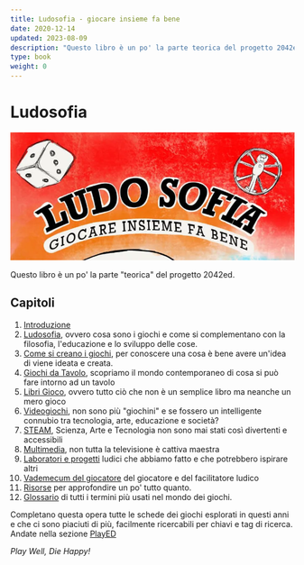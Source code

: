 ```yaml
---
title: Ludosofia - giocare insieme fa bene
date: 2020-12-14
updated: 2023-08-09
description: "Questo libro è un po' la parte teorica del progetto 2042ed"
type: book
weight: 0
---
```

# Ludosofia

![img](_img/cover_ludosofia_featured.webp)

Questo libro è un po' la parte "teorica" del progetto 2042ed.

## Capitoli

1. [Introduzione](01_introduzione.md)
2. [Ludosofia](10_ludosofia.md), ovvero cosa sono i giochi e come si complementano con la filosofia, l'educazione e lo sviluppo delle cose.
3. [Come si creano i giochi](20_gamedesign.md), per conoscere una cosa è bene avere un'idea di viene ideata e creata.
4. [Giochi da Tavolo](30_giochidatavolo.md), scopriamo il mondo contemporaneo di cosa si può fare intorno ad un tavolo
5. [Libri Gioco](40_librigioco.md), ovvero tutto ciò che non è un semplice libro ma neanche un mero gioco
6. [Videogiochi](50_videogiochi.md), non sono più "giochini" e se fossero un intelligente connubio tra tecnologia, arte, educazione e società?
7. [STEAM](60_steam.md), Scienza, Arte e Tecnologia non sono mai stati così divertenti e accessibili
8. [Multimedia](62_multimedia.md), non tutta la televisione è cattiva maestra
9. [Laboratori e progetti](70_laboratori.md) ludici che abbiamo fatto e che potrebbero ispirare altri
10. [Vademecum del giocatore](80_vademecum.md) del giocatore e del facilitatore ludico
11. [Risorse](93_appendici.md) per approfondire un po' tutto quanto.
12. [Glossario](95_glossario.md) di tutti i termini più usati nel mondo dei giochi.

Completano questa opera tutte le schede dei giochi esplorati in questi anni e che ci sono piaciuti di più, facilmente ricercabili per chiavi e tag di ricerca. Andate nella sezione [PlayED](../../played/index.md)

_Play Well, Die Happy!_
